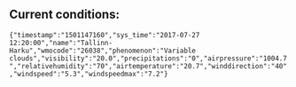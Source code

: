 ## Current conditions: 
 ``` {"timestamp":"1501147160","sys_time":"2017-07-27 12:20:00","name":"Tallinn-Harku","wmocode":"26038","phenomenon":"Variable clouds","visibility":"20.0","precipitations":"0","airpressure":"1004.7","relativehumidity":"70","airtemperature":"20.7","winddirection":"40","windspeed":"5.3","windspeedmax":"7.2"} ```
